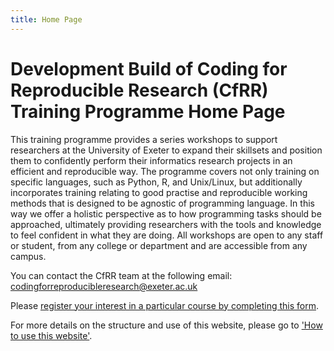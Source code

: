 ```yaml
--- 
title: Home Page
---
```


# Development Build of Coding for Reproducible Research (CfRR) Training Programme Home Page
This training programme provides a series workshops to support researchers at the University of Exeter to expand their skillsets and position them to confidently perform their informatics research projects in an efficient and reproducible way. The programme covers not only training on specific languages, such as Python, R, and Unix/Linux, but additionally incorporates training relating to good practise and reproducible working methods that is designed to be agnostic of programming language. In this way we offer a holistic perspective as to how programming tasks should be approached, ultimately providing researchers with the tools and knowledge to feel confident in what they are doing. All workshops are open to any staff or student, from any college or department and are accessible from any campus.

You can contact the CfRR team at the following email: [codingforreproducibleresearch@exeter.ac.uk](mailto:codingforreproducibleresearch@exeter.ac.uk)

Please [register your interest in a particular course by completing this form](https://forms.office.com/pages/responsepage.aspx?id=d10qkZj77k6vMhM02PBKU6c8tNVRoxhAjFFJWmm07JtUOFUxN05CWFdQQTVTWVc4SDBGSjBKSVUxRy4u).

For more details on the structure and use of this website, please go to ['How to use this website'](cfrr_program_details/how_to_use_CfRR.ipynb).